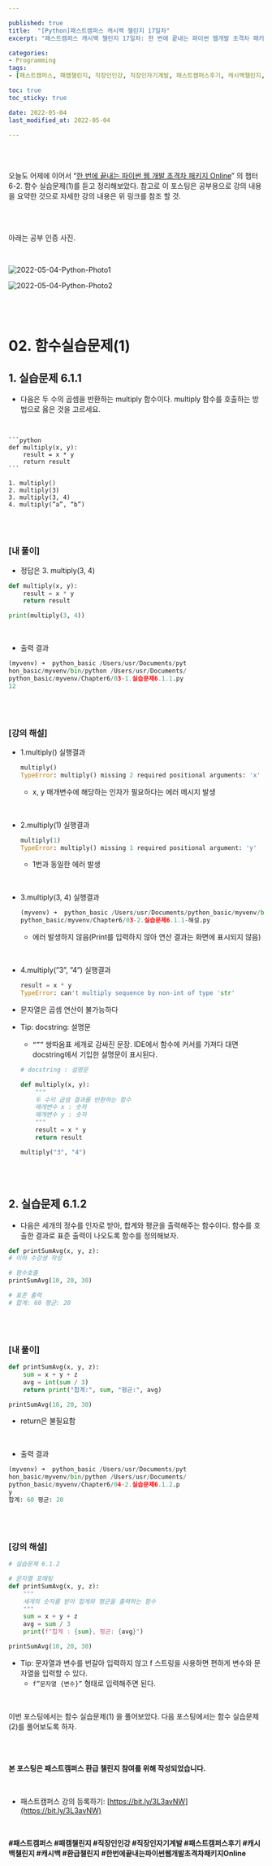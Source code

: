 ```yaml
---

published: true
title:  "[Python]패스트캠퍼스 캐시백 챌린지 17일차"
excerpt: "패스트캠퍼스 캐시백 챌린지 17일차: 한 번에 끝내는 파이썬 웹개발 초격차 패키지 Online"

categories:
- Programming
tags:
- [패스트캠퍼스, 패캠챌린지, 직장인인강, 직장인자기계발, 패스트캠퍼스후기, 캐시백챌린지, 캐시백, 환급챌린지, 한번에끝내는파이썬웹개발초격차패키지Online]

toc: true
toc_sticky: true

date: 2022-05-04
last_modified_at: 2022-05-04

---
```

<br/><br/>

오늘도 어제에 이어서 “[한 번에 끝내는 파이썬 웹 개발 초격차 패키지 Online](https://fastcampus.co.kr/dev_online_pyweb)” 의 챕터 6-2. 함수 실습문제(1)를 듣고 정리해보았다. 참고로 이 포스팅은 공부용으로 강의 내용을 요약한 것으로 자세한 강의 내용은 위 링크를 참조 할 것.

<br/><br/>

아래는 공부 인증 사진.

<br/>

![2022-05-04-Python-Photo1](/assets/images/2022-05-04-Python-Photo/2022-05-04-Python-Photo1.jpg)

![2022-05-04-Python-Photo2](/assets/images/2022-05-04-Python-Photo/2022-05-04-Python-Photo2.jpg)

<br/><br/>

# 02. 함수실습문제(1)

## 1. 실습문제 6.1.1

- 다음은 두 수의 곱셈을 반환하는 multiply 함수이다. multiply 함수를 호출하는 방법으로 옳은 것을 고르세요.
    
<br/>

    ```python
    def multiply(x, y):
        result = x * y
        return result   
    ```
    
    1. multiply()
    2. multiply(3)
    3. multiply(3, 4)
    4. multiply(”a”, “b”)

<br/><br/>

### [내 풀이]

- 정답은 3. multiply(3, 4)

```python
def multiply(x, y):
    result = x * y
    return result

print(multiply(3, 4))
```

<br/>

- 출력 결과

```python
(myvenv) ➜  python_basic /Users/usr/Documents/pyt
hon_basic/myvenv/bin/python /Users/usr/Documents/
python_basic/myvenv/Chapter6/03-1.실습문제6.1.1.py
12
```

<br/><br/>

### [강의 해설]

- 1.multiply() 실행결과

    ```python
    multiply()
    TypeError: multiply() missing 2 required positional arguments: 'x' and 'y'
    ```

    - x, y 매개변수에 해당하는 인자가 필요하다는 에러 메시지 발생

<br/>

- 2.multiply(1) 실행결과

    ```python
    multiply(1)
    TypeError: multiply() missing 1 required positional argument: 'y'
    ```

    - 1번과 동일한 에러 발생

<br/>

- 3.multiply(3, 4) 실행결과

    ```python
    (myvenv) ➜  python_basic /Users/usr/Documents/python_basic/myvenv/bin/python /Users/usr/Documents/
    python_basic/myvenv/Chapter6/03-2.실습문제6.1.1-해설.py
    ```

    - 에러 발생하지 않음(Print를 입력하지 않아 연산 결과는 화면에 표시되지 않음)

<br/>

- 4.multiply(”3”, ”4”) 실행결과

    ```python
    result = x * y
    TypeError: can't multiply sequence by non-int of type 'str'
    ```

- 문자열은 곱셈 연산이 불가능하다

- Tip: docstring: 설명문
    - `“””` 쌍따옴표 세개로 감싸진 문장. IDE에서 함수에 커서를 가져다 대면 docstring에서 기입한 설명문이 표시된다.
    
    ```python
    # docstring : 설명문
    
    def multiply(x, y):
        """
        두 수의 곱셈 결과를 반환하는 함수
        매개변수 x : 숫자
        매개변수 y : 숫자
        """
        result = x * y
        return result
    
    multiply("3", "4")
    ```
    
<br/><br/>

## 2. 실습문제 6.1.2

- 다음은 세개의 정수를 인자로 받아, 합계와 평균을 출력해주는 함수이다. 함수를 호출한 결과로 표준 출력이 나오도록 함수를 정의해보자.

```python
def printSumAvg(x, y, z):
# 이하 수강생 작성

# 함수호출
printSumAvg(10, 20, 30)

# 표준 출력
# 합계: 60 평균: 20
```

<br/><br/>

### [내 풀이]

```python
def printSumAvg(x, y, z):
    sum = x + y + z
    avg = int(sum / 3)
    return print("합계:", sum, "평균:", avg)

printSumAvg(10, 20, 30)
```

- return은 불필요함

<br/>

- 출력 결과

```python
(myvenv) ➜  python_basic /Users/usr/Documents/pyt
hon_basic/myvenv/bin/python /Users/usr/Documents/
python_basic/myvenv/Chapter6/04-2.실습문제6.1.2.p
y
합계: 60 평균: 20
```

<br/><br/>

### [강의 해설]

```python
# 실습문제 6.1.2

# 문자열 포매팅
def printSumAvg(x, y, z):
    """
    세개의 숫자를 받아 합계와 평균을 출력하는 함수
    """
    sum = x + y + z
    avg = sum / 3
    print(f"합계 : {sum}, 평균: {avg}")

printSumAvg(10, 20, 30)
```

- Tip: 문자열과 변수를 번갈아 입력하지 않고 f 스트링을 사용하면 편하게 변수와 문자열을 입력할 수 있다.
    - `f”문자열 {변수}”` 형태로 입력해주면 된다.

<br/>

이번 포스팅에서는 함수 실습문제(1) 을 풀어보았다. 다음 포스팅에서는 함수 실습문제(2)를 풀어보도록 하자.

<br/><br/>

**본 포스팅은 패스트캠퍼스 환급 챌린지 참여를 위해 작성되었습니다.**

<br/>

- 패스트캠퍼스 강의 등록하기: [https://bit.ly/3L3avNW](https://bit.ly/3L3avNW)

<br/>

**#패스트캠퍼스 #패캠챌린지 #직장인인강 #직장인자기계발 #패스트캠퍼스후기 #캐시백챌린지 #캐시백 #환급챌린지 #한번에끝내는파이썬웹개발초격차패키지Online**